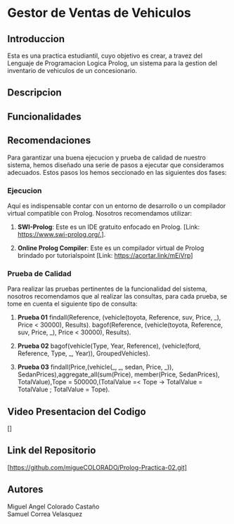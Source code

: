 # Gestor de Ventas de Vehiculos
## Introduccion
Esta es una practica estudiantil, cuyo objetivo es crear, a travez del Lenguaje de Programacion Logica Prolog, un sistema para la gestion del inventario de vehiculos de un concesionario.  

## Descripcion


## Funcionalidades

## Recomendaciones
Para garantizar una buena ejecucion y prueba de calidad de nuestro sistema, hemos diseñado una serie de pasos a ejecutar que consideramos adecuados. Estos pasos los hemos seccionado en las siguientes dos fases:

### Ejecucion
Aquí es indispensable contar con un entorno de desarrollo o un compilador virtual compatible con Prolog. Nosotros recomendamos utilizar:

1. **SWI-Prolog**: Este es un IDE gratuito enfocado en Prolog. [Link: https://www.swi-prolog.org/.].

2. **Online Prolog Compiler**: Este es un compilador virtual de Prolog brindado por tutorialspoint [Link: https://acortar.link/mEiVrp]

### Prueba de Calidad
Para realizar las pruebas pertinentes de la funcionalidad del sistema, nosotros recomendamos que al realizar las consultas, para cada prueba, se tome en cuenta el siguiente tipo de consulta:

1. **Prueba 01**
    findall(Reference, (vehicle(toyota, Reference, suv, Price, _), Price < 30000), Results).
    bagof(Reference, (vehicle(toyota, Reference, suv, Price, _), Price < 30000), Results).

2. **Prueba 02**
    bagof(vehicle(Type, Year, Reference), (vehicle(ford, Reference, Type, _, Year)), GroupedVehicles).

3. **Prueba 03**
    findall(Price,(vehicle(_, _, sedan, Price, _)), SedanPrices),aggregate_all(sum(Price), member(Price, SedanPrices), TotalValue),Tope = 500000,(TotalValue =< Tope -> TotalValue = TotalValue ; TotalValue = Tope).

## Video Presentacion del Codigo
[]

## Link del Repositorio
[https://github.com/migueCOLORADO/Prolog-Practica-02.git]


## Autores
Miguel Angel Colorado Castaño <br>
Samuel Correa Velasquez
